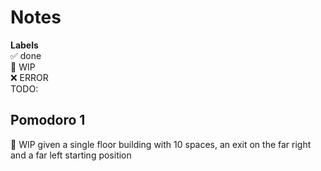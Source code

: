 # Notes

**Labels**  
✅ done  
🚧 WIP  
❌ ERROR  
TODO:

## Pomodoro 1

🚧 WIP given a single floor building with 10 spaces, an exit on the far right and a far left starting position
